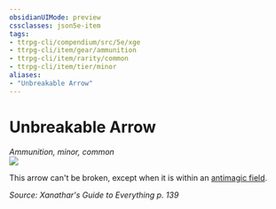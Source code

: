 ```yaml
---
obsidianUIMode: preview
cssclasses: json5e-item
tags:
- ttrpg-cli/compendium/src/5e/xge
- ttrpg-cli/item/gear/ammunition
- ttrpg-cli/item/rarity/common
- ttrpg-cli/item/tier/minor
aliases: 
- "Unbreakable Arrow"
---
```

# Unbreakable Arrow
*Ammunition, minor, common*  
![](3-Mechanics/CLI/items/img/unbreakable-arrow.webp#right)


This arrow can't be broken, except when it is within an [antimagic field](3-Mechanics/CLI/spells/antimagic-field.md).

*Source: Xanathar's Guide to Everything p. 139*